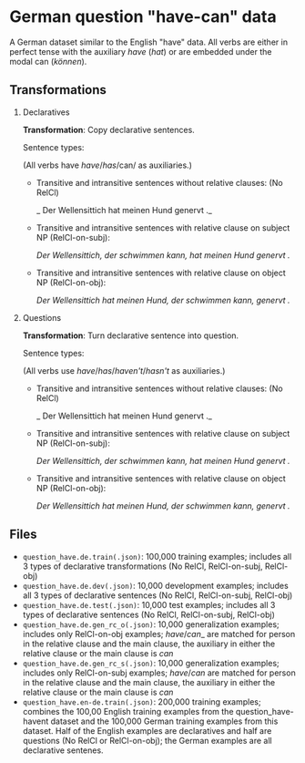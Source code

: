 # German question "have-can" data

A German dataset similar to the English "have" data. All verbs
are either in perfect tense with the auxiliary _have_ (_hat_) or are embedded under the modal can (_können_).

## Transformations

1. Declaratives

    **Transformation**: Copy declarative sentences.
    
    Sentence types:
    
    (All verbs have _have_/_has_/can/ as auxiliaries.)
        
    * Transitive and intransitive sentences without relative clauses: (No RelCl)
        
         _ Der Wellensittich hat meinen Hund genervt ._
        
    * Transitive and intransitive sentences with relative clause on subject NP (RelCl-on-subj):
        
         _Der Wellensittich, der schwimmen kann, hat meinen Hund genervt ._
        
    * Transitive and intransitive sentences with relative clause on object NP (RelCl-on-obj):

         _Der Wellensittich hat meinen Hund, der schwimmen kann, genervt ._
           
2. Questions

    **Transformation**: Turn declarative sentence into question.
    
    Sentence types:
    
    (All verbs use _have_/_has_/_haven't_/_hasn't_ as auxiliaries.)
        
    * Transitive and intransitive sentences without relative clauses: (No RelCl)
        
        _ Der Wellensittich hat meinen Hund genervt ._
        
    * Transitive and intransitive sentences with relative clause on subject NP (RelCl-on-subj):
        
         _Der Wellensittich, der schwimmen kann, hat meinen Hund genervt ._
        
    * Transitive and intransitive sentences with relative clause on object NP (RelCl-on-obj):

         _Der Wellensittich hat meinen Hund, der schwimmen kann, genervt ._

## Files

* `question_have.de.train(.json)`: 100,000 training examples; includes all 3 types of declarative transformations (No RelCl, RelCl-on-subj, RelCl-obj) 
* `question_have.de.dev(.json)`: 10,000 development examples; includes all 3 types of declarative sentences (No RelCl, RelCl-on-subj, RelCl-obj) 
* `question_have.de.test(.json)`: 10,000 test examples; includes all 3 types of declarative sentences (No RelCl, RelCl-on-subj, RelCl-obj) 
* `question_have.de.gen_rc_o(.json)`: 10,000 generalization examples; includes only RelCl-on-obj examples; _have_/_can__ are matched for person in the relative clause and the main clause, the auxiliary in either the relative clause or the main clause is _can_
* `question_have.de.gen_rc_s(.json)`: 10,000 generalization examples; includes only RelCl-on-subj examples; _have_/_can_ are matched for person in the relative clause and the main clause, the auxiliary in either the relative clause or the main clause is _can_
* `question_have.en-de.train(.json)`: 200,000 training examples; combines the 100,00 English training examples from the question_have-havent dataset and the 100,000 German training examples from this dataset.  Half of the English examples are declaratives and half are questions (No RelCl or RelCl-on-obj); the German examples are all declarative sentenes.



